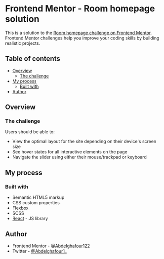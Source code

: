 # Frontend Mentor - Room homepage solution

This is a solution to the [Room homepage challenge on Frontend Mentor](https://www.frontendmentor.io/challenges/room-homepage-BtdBY_ENq). Frontend Mentor challenges help you improve your coding skills by building realistic projects.

## Table of contents

- [Overview](#overview)
  - [The challenge](#the-challenge)
- [My process](#my-process)
  - [Built with](#built-with)
- [Author](#author)

## Overview

### The challenge

Users should be able to:

- View the optimal layout for the site depending on their device's screen size
- See hover states for all interactive elements on the page
- Navigate the slider using either their mouse/trackpad or keyboard

## My process

### Built with

- Semantic HTML5 markup
- CSS custom properties
- Flexbox
- SCSS
- [React](https://reactjs.org/) - JS library

## Author

- Frontend Mentor - [@Abdelghafour122](https://www.frontendmentor.io/profile/Abdelghafour122)
- Twitter - [@Abdelghafour1\_](https://www.twitter.com/Abdelghafour1_)

